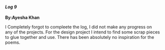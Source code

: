 #### *Log 9*

**By:Ayesha Khan**


I Completely forgot to compleete the log, I did not make any progress on any of the projects. For the design project I intend to find some scrap pieces to glue together and use. There has been absolutely no inspiration for the poems.
